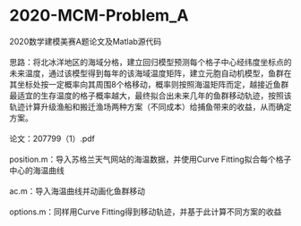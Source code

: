 # 2020-MCM-Problem_A
2020数学建模美赛A题论文及Matlab源代码<br><br>
思路：将北冰洋地区的海域分格，建立回归模型预测每个格子中心经纬度坐标点的未来温度，通过该模型得到每年的该海域温度矩阵，建立元胞自动机模型，鱼群在其坐标处按一定概率向其周围8个格移动，概率则按照海温矩阵而定，越接近鱼群最适宜的生存温度的格子概率越大，最终拟合出未来几年的鱼群移动轨迹，按照该轨迹计算升级渔船和搬迁渔场两种方案（不同成本）给捕鱼带来的收益，从而确定方案。 <br><br>
论文：207799（1）.pdf<br><br>
position.m：导入苏格兰天气网站的海温数据，并使用Curve Fitting拟合每个格子中心的海温曲线<br><br>
ac.m：导入海温曲线并动画化鱼群移动<br><br>
options.m：同样用Curve Fitting得到移动轨迹，并基于此计算不同方案的收益<br>
